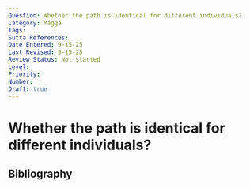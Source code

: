 ```yaml
---
Question: Whether the path is identical for different individuals?
Category: Magga
Tags: 
Sutta References: 
Date Entered: 9-15-25
Last Revised: 9-15-25
Review Status: Not started
Level: 
Priority: 
Number: 
Draft: true
---
```


# Whether the path is identical for different individuals?

## Bibliography

<!-- 

Notes:



-->